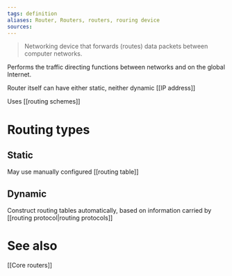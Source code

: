 ```yaml
---
tags: definition
aliases: Router, Routers, routers, rouring device
sources: 
---
```


> Networking device that forwards (routes) data packets between computer networks.

Performs the traffic directing functions between networks and on the global Internet.

Router itself can have either static, neither dynamic [[IP address]]

Uses [[routing schemes]] 

# Routing types
## Static
May use manually configured [[routing table]]

## Dynamic
Construct routing tables automatically, based on information carried by [[routing protocol|routing protocols]]

# See also
[[Core routers]]